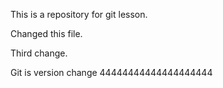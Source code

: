 This is a repository for git lesson.

Changed this file.

Third change.

Git is version change
44444444444444444444